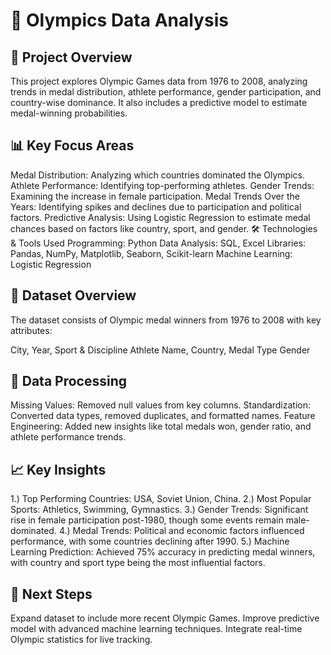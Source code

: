 # 🏅 Olympics Data Analysis
## 📌 Project Overview
This project explores Olympic Games data from 1976 to 2008, analyzing trends in medal distribution, athlete performance, gender participation, and country-wise dominance. It also includes a predictive model to estimate medal-winning probabilities.

## 📊 Key Focus Areas
Medal Distribution: Analyzing which countries dominated the Olympics.
Athlete Performance: Identifying top-performing athletes.
Gender Trends: Examining the increase in female participation.
Medal Trends Over the Years: Identifying spikes and declines due to participation and political factors.
Predictive Analysis: Using Logistic Regression to estimate medal chances based on factors like country, sport, and gender.
🛠️ Technologies & Tools Used
Programming: Python
Data Analysis: SQL, Excel
Libraries: Pandas, NumPy, Matplotlib, Seaborn, Scikit-learn
Machine Learning: Logistic Regression
## 📂 Dataset Overview
The dataset consists of Olympic medal winners from 1976 to 2008 with key attributes:

City, Year, Sport & Discipline
Athlete Name, Country, Medal Type
Gender
## 🔧 Data Processing
Missing Values: Removed null values from key columns.
Standardization: Converted data types, removed duplicates, and formatted names.
Feature Engineering: Added new insights like total medals won, gender ratio, and athlete performance trends.
## 📈 Key Insights
1.) Top Performing Countries: USA, Soviet Union, China.
2.) Most Popular Sports: Athletics, Swimming, Gymnastics.
3.) Gender Trends: Significant rise in female participation post-1980, though some events remain male-dominated.
4.) Medal Trends: Political and economic factors influenced performance, with some countries declining after 1990.
5.) Machine Learning Prediction: Achieved 75% accuracy in predicting medal winners, with country and sport type being the most influential factors.
## 🚀 Next Steps
Expand dataset to include more recent Olympic Games.
Improve predictive model with advanced machine learning techniques.
Integrate real-time Olympic statistics for live tracking.

